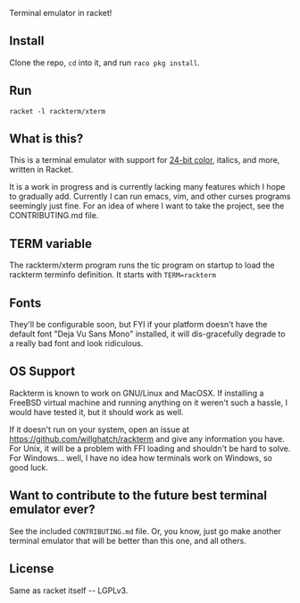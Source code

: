 Terminal emulator in racket!

Install
-------

Clone the repo, `cd` into it, and run `raco pkg install`.

Run
---

`racket -l rackterm/xterm`

What is this?
-------------

This is a terminal emulator with support for [24-bit color](https://gist.github.com/XVilka/8346728), italics, and more, written in Racket.

It is a work in progress and is currently lacking many features which I hope to gradually add.  Currently I can run emacs, vim, and other curses programs seemingly just fine.  For an idea of where I want to take the project, see the CONTRIBUTING.md file.

TERM variable
-------------

The rackterm/xterm program runs the tic program on startup to load the rackterm terminfo definition.  It starts with `TERM=rackterm`

Fonts
-----

They'll be configurable soon, but FYI if your platform doesn't have the default font "Deja Vu Sans Mono" installed, it will dis-gracefully degrade to a really bad font and look ridiculous.

OS Support
----------

Rackterm is known to work on GNU/Linux and MacOSX.  If installing a FreeBSD virtual machine and running anything on it weren't such a hassle, I would have tested it, but it should work as well.

If it doesn't run on your system, open an issue at https://github.com/willghatch/rackterm and give any information you have.  For Unix, it will be a problem with FFI loading and shouldn't be hard to solve.  For Windows... well, I have no idea how terminals work on Windows, so good luck.

Want to contribute to the future best terminal emulator ever?
-------------------------------------------------------------

See the included `CONTRIBUTING.md` file.  Or, you know, just go make another terminal emulator that will be better than this one, and all others.

License
-------

Same as racket itself -- LGPLv3.
